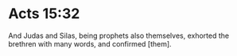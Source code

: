 # Acts 15:32

And Judas and Silas, being prophets also themselves, exhorted the brethren with many words, and confirmed [them].